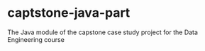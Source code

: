 # captstone-java-part
The Java module of the capstone case study project for the Data Engineering course
